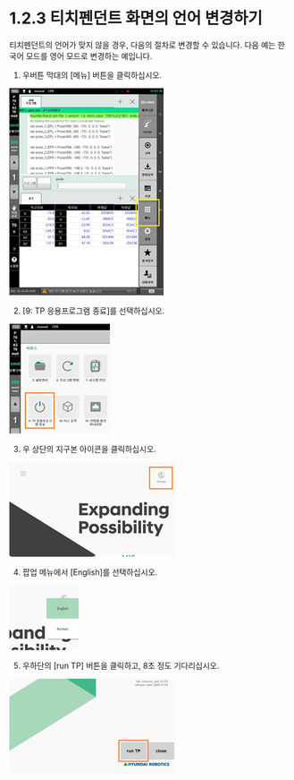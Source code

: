# 1.2.3 티치펜던트 화면의 언어 변경하기

티치펜던트의 언어가 맞지 않을 경우, 다음의 절차로 변경할 수 있습니다. 다음 예는 한국어 모드를 영어 모드로 변경하는 예입니다.

1.	우버튼 막대의 \[메뉴\] 버튼을 클릭하십시오.

![](../../_assets/image%20%28291%29.png)

2.	\[9: TP 응용프로그램 종료\]를 선택하십시오.

![](../../_assets/image%20%28293%29.png)

3.	우 상단의 지구본 아이콘을 클릭하십시오.

![](../../_assets/image%20%28289%29.png)

4.	팝업 메뉴에서 \[English\]를 선택하십시오.

![](../../_assets/image%20%28282%29.png)

5.	우하단의 \[run TP\] 버튼을 클릭하고, 8초 정도 기다리십시오.

![](../../_assets/image%20%28294%29.png)

